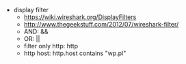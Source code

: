- display filter
  - https://wiki.wireshark.org/DisplayFilters
  - http://www.thegeekstuff.com/2012/07/wireshark-filter/
  - AND: &&
  - OR: ||
  - filter only http: http
  - http host: http.host contains "wp.pl"
